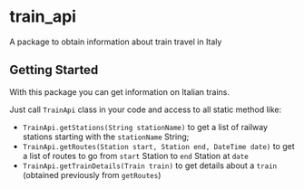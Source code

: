 # train_api

A package to obtain information about train travel in Italy

## Getting Started

With this package you can get information on Italian trains.

Just call `TrainApi` class in your code and access to all static method like:

* `TrainApi.getStations(String stationName)` to get a list of railway stations starting with the `stationName` String;
* `TrainApi.getRoutes(Station start, Station end, DateTime date)` to get a list of routes to go from `start` Station to `end` Station at `date`
* `TrainApi.getTrainDetails(Train train)` to get details about a `train` (obtained previously from `getRoutes`)

